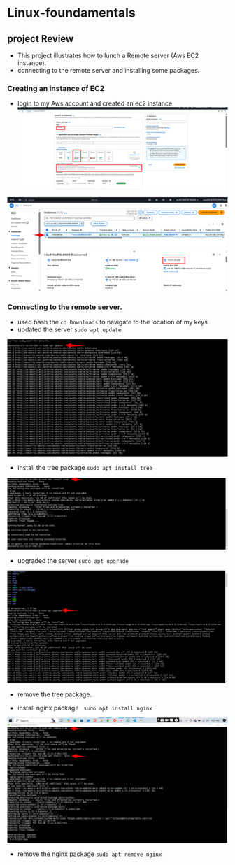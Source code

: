 # Linux-foundamentals

## project Review
- This project illustrates how to lunch a Remote server (Aws EC2 instance).
- connecting to the remote server and installing some packages.

### Creating an instance of EC2 
- login to my Aws account and created an ec2 instance
![tag](./img/tag_name.png)

![instance](./img/instance.png)
  
  ### Connecting to the remote server.
  - used bash the `cd Downloads` to navigate to the location of my keys
  - updated the server `sudo apt update`

  ![update](./img/apt%20update.png)

  - install the tree package `sudo apt install tree`

  ![tree](./img/install%20tree.png)
  - upgraded the server `sudo apt upgrade`

  ![upgrade](./img/upgrade.png)

- remove the tree package.

- install nginx package ` sudo apt install nginx`

![nginx](./img/nginx.png)

- remove the nginx package `sudo apt remove nginx`



